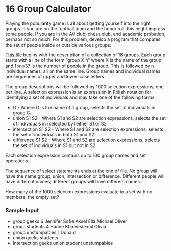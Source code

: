 # 16 Group Calculator

Playing the popularity game is all about getting yourself into the right groups. If you are on the football team and the honor roll, this might impress some people. If you are in the AV club, chess club, and academic probation, perhaps not so much. For this problem, develop a program that computes the set of people inside or outside various groups.

[This file](https://gist.githubusercontent.com/cmrosenberg/5944a94d75a7d4b2af8b/raw/84c7f23e8733df951847a6fdbb30510250c227ec/gistfile1.txt)
begins with the description of a collection of 18 groups. Each group starts with a line of the form “group X n” where X is the name of the group and 1≤n≤37 is the number of people in the group. This is followed by n individual names, all on the same line. Group names and individual names are sequences of upper and lower-case letters.

The group descriptions will be followed by 1000 selection expressions, one per line. A selection expression is an expression in Polish notation for identifying a set of individuals and may take one of the following forms:

* G - Where G is the name of a group, selects the set of individuals in group G.
* union S1 S2 - Where S1 and S2 are selection expressions, selects the set of individuals in (selected by) either S1 or S2
* intersection S1 S2 - Where S1 and S2 are selection expressions, selects the set of individuals in both S1 and S2
* difference S1 S2 - Where S1 and S2 are selection expressions, selects the set of individuals in S1 but not in S2

Each selection expression contains up to 100 group names and set operations.

The sequence of select statements ends at the end of file. No group will have the name group, union, intersection or difference. Different people will have different names; different groups will have different names.

How many of the 1000 selection expressions evaluate to a set with no members, the empty set?

### Sample Input

*  group geeks 6 Jennifer Sofie Aksel Ella Michael Oliver
*  group students 4 Hanne Khaleesi Emil Olivia
*  group unstumpables 1 Donald
*  union geeks students
*  intersection geeks union student unstumpables
